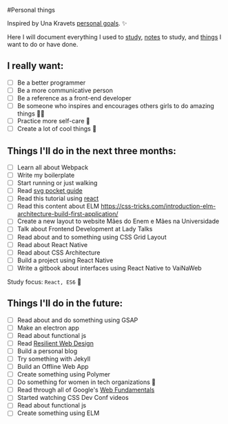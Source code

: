 #Personal things

Inspired by Una Kravets [personal goals](http://una.im/personal-goals-guide). :sparkles:

Here I will document everything I used to [study](/links), [notes](/notes) to study, and [things](/tasks) I want to do or have done.

## I really want:

- [ ] Be a better programmer
- [ ] Be a more communicative person
- [ ] Be a reference as a front-end developer
- [ ] Be someone who inspires and encourages others girls to do amazing things :sparkling_heart::sparkles:
- [ ] Practice more self-care :tulip:
- [ ] Create a lot of cool things :whale:

## Things I'll do in the next three months:

- [ ] Learn all about Webpack
- [ ] Write my boilerplate
- [ ] Start running or just walking
- [ ] Read [svg pocket guide](http://svgpocketguide.com/book/)
- [ ] Read this tutorial using [react](http://codepen.io/anuragasaurus/post/react-basics-making-a-markdown-parser)
- [ ] Read this content about ELM https://css-tricks.com/introduction-elm-architecture-build-first-application/
- [ ] Create a new layout to website Mães do Enem e Mães na Universidade
- [ ] Talk about Frontend Development at Lady Talks
- [ ] Read about and to something using CSS Grid Layout
- [ ] Read about React Native
- [ ] Read about CSS Architecture
- [ ] Build a project using React Native
- [ ] Write a gitbook about interfaces using React Native to VaiNaWeb

Study focus: <code>React, ES6</code> :rocket:

## Things I'll do in the future:

- [ ] Read about and do something using GSAP
- [ ] Make an electron app
- [ ] Read about functional js
- [ ] Read [Resilient Web Design](https://resilientwebdesign.com/)
- [ ] Build a personal blog
- [ ] Try something with Jekyll
- [ ] Build an Offline Web App
- [ ] Create something using Polymer
- [ ] Do something for women in tech organizations :sunflower:
- [ ] Read through all of Google's [Web Fundamentals](https://developers.google.com/web/fundamentals/)
- [ ] Started watching CSS Dev Conf videos
- [ ] Read about functional js
- [ ] Create something using ELM
